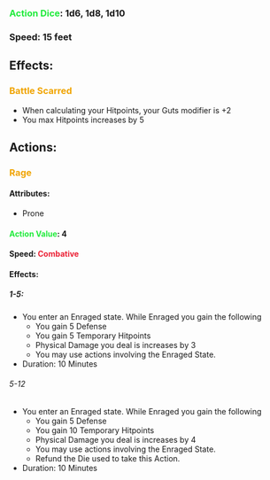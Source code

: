 ### <span style="font-weight:bold;color:rgb(33, 235, 60)">Action Dice</span>: 1d6, 1d8, 1d10
### Speed: 15 feet
## Effects:

### <span style="font-weight:bold;color:rgb(240, 164, 0)">Battle Scarred</span>
- When calculating your Hitpoints, your Guts modifier is +2
- You max Hitpoints increases by 5
## Actions:
### <span style="font-weight:bold;color:rgb(240, 164, 0)">Rage</span>
#### Attributes:
- Prone
#### <span style="font-weight:bold;color:rgb(33, 235, 60)">Action Value</span>: 4
#### Speed: <span style="font-weight:bold; color:rgb(235, 33, 53)">Combative</span>
#### Effects:
##### 1-5: 
- You enter an Enraged state. While Enraged you gain the following
	- You gain 5 Defense
	- You gain 5 Temporary Hitpoints
	- Physical Damage you deal is increases by 3
	- You may use actions involving the Enraged State.
- Duration: 10 Minutes
###### 5-12
- You enter an Enraged state. While Enraged you gain the following
	- You gain 5 Defense
	- You gain 10 Temporary Hitpoints
	- Physical Damage you deal is increases by 4
	- You may use actions involving the Enraged State.
	- Refund the Die used to take this Action.
- Duration: 10 Minutes



